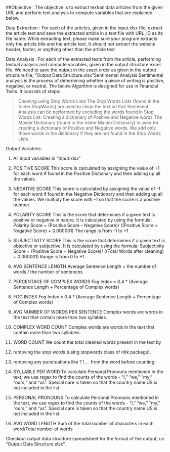 ##Objective :
The objective is to extract textual data articles from the given URL and perform text analysis to compute variables that are explained below.

Data Extraction :
For each of the articles, given in the input.xlsx file, extract the article text and save the extracted article in a text file with URL_ID as its file name. While extracting text, please make sure your program extracts only the article title and the article text. It should not extract the website header, footer, or anything other than the article text

Data Analysis :
For each of the extracted texts from the article, performing textual analysis and compute variables, given in the output structure excel file. We need to save the output in the exact order as given in the output structure file, “Output Data Structure.xlsx”Sentimental Analysis
Sentimental analysis is the process of determining whether a piece of writing is positive, negative, or neutral. The below Algorithm is designed for use in Financial Texts. It consists of steps:
> Cleaning using Stop Words Lists
The Stop Words Lists (found in the folder StopWords) are used to clean the text so that Sentiment Analysis can be performed by excluding the words found in Stop Words List.
> Creating a dictionary of Positive and Negative words
The Master Dictionary (found in the folder MasterDictionary) is used for creating a dictionary of Positive and Negative words. We add only those words in the dictionary if they are not found in the Stop Words Lists.

Output Variables:
1. All input variables in “Input.xlsx”
2. POSITIVE SCORE
This score is calculated by assigning the value of +1 for each word if found in the Positive Dictionary and then adding up all the values.
3. NEGATIVE SCORE
This score is calculated by assigning the value of -1 for each word if found in the Negative Dictionary and then adding up all the values. We multiply the score with -1 so that the score is a positive number.

4. POLARITY SCORE
This is the score that determines if a given text is positive or negative in nature. It is calculated by using the formula:
Polarity Score = (Positive Score – Negative Score)/ ((Positive Score + Negative Score) +
0.000001)
The range is from -1 to +1

5. SUBJECTIVITY SCORE
This is the score that determines if a given text is objective or subjective. It is calculated by using the formula:
Subjectivity Score = (Positive Score + Negative Score)/ ((Total Words after cleaning) +
0.000001)
Range is from 0 to +1

6. AVG SENTENCE LENGTH
Average Sentence Length = the number of words / the number of sentences

7. PERCENTAGE OF COMPLEX WORDS
Fog Index = 0.4 * (Average Sentence Length + Percentage of Complex words)

8. FOG INDEX
Fog Index = 0.4 * (Average Sentence Length + Percentage of Complex words)

9. AVG NUMBER OF WORDS PER SENTENCE
Complex words are words in the text that contain more than two syllables.

10. COMPLEX WORD COUNT
Complex words are words in the text that contain more than two syllables.

11. WORD COUNT
We count the total cleaned words present in the text by
1. removing the stop words (using stopwords class of nltk package).
2. removing any punctuations like ? ! , . from the word before counting.

12. SYLLABLE PER WORD
To calculate Personal Pronouns mentioned in the text, we use regex to find the counts of the
words - “I,” “we,” “my,” “ours,” and “us”. Special care is taken so that the country name US
is not included in the list.

13. PERSONAL PRONOUNS
To calculate Personal Pronouns mentioned in the text, we use regex to find the counts of the
words - “I,” “we,” “my,” “ours,” and “us”. Special care is taken so that the country name US
is not included in the list.

14. AVG WORD LENGTH
Sum of the total number of characters in each word/Total number of words

Checkout output data structure spreadsheet for the format of the output, i.e. “Output Data Structure.xlsx”.
